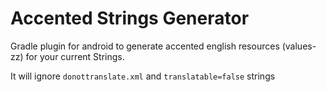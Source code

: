 # Accented Strings Generator
Gradle plugin for android to generate accented english resources (values-zz) for your current Strings.

It will ignore `donottranslate.xml` and `translatable=false` strings